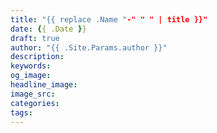 ```yaml
---
title: "{{ replace .Name "-" " " | title }}"
date: {{ .Date }}
draft: true
author: "{{ .Site.Params.author }}"
description: 
keywords:
og_image:
headline_image:
image_src:
categories:
tags:
---
```


